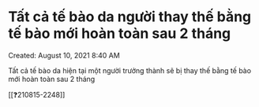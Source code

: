 # Tất cả tế bào da người thay thế bằng tế bào mới hoàn toàn sau 2 tháng

Created: August 10, 2021 8:40 AM

Tất cả tế bào da hiện tại một người trưởng thành sẽ bị thay thế bằng tế bào mới hoàn toàn sau 2 tháng


[[❓210815-2248]]